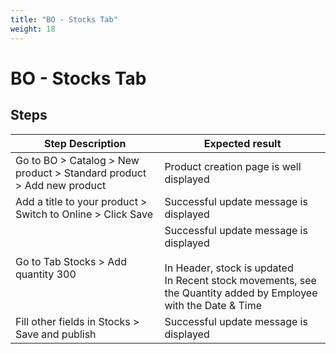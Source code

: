 ```yaml
---
title: "BO - Stocks Tab"
weight: 18
---
```


# BO - Stocks Tab
## Steps
| Step Description | Expected result |
| ----- | ----- |
| Go to BO > Catalog > New product > Standard product > Add new product | Product creation page is well displayed |
| Add a title to your product > Switch to Online > Click Save | Successful update message is displayed |
| Go to Tab Stocks > Add quantity 300 | Successful update message is displayed<br><br>In Header, stock is updated<br>In Recent stock movements, see the Quantity added by Employee with the Date & Time |
| Fill other fields in Stocks > Save and publish | Successful update message is displayed |
